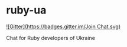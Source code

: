 ruby-ua
=======
[![Gitter](https://badges.gitter.im/Join Chat.svg)](https://gitter.im/dev-ua/ruby-ua?utm_source=badge&utm_medium=badge&utm_campaign=pr-badge&utm_content=badge)

Chat for Ruby developers of Ukraine
